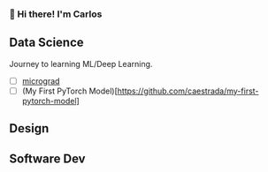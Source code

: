 ### 🍕 Hi there! I'm Carlos

## Data Science
Journey to learning ML/Deep Learning.

- [ ] [micrograd](https://github.com/caestrada/building-micrograd)
- [ ] (My First PyTorch Model)[https://github.com/caestrada/my-first-pytorch-model]

## Design

## Software Dev
